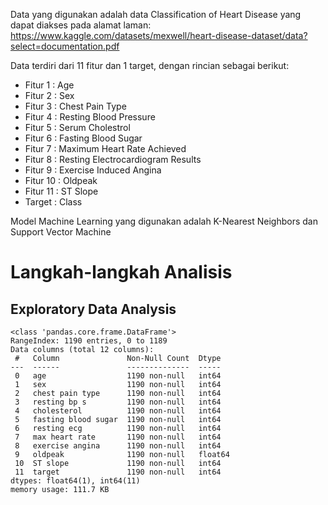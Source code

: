 Data yang digunakan adalah data Classification of Heart Disease yang dapat diakses pada alamat laman: https://www.kaggle.com/datasets/mexwell/heart-disease-dataset/data?select=documentation.pdf

Data terdiri dari 11 fitur dan 1 target, dengan rincian sebagai berikut:
- Fitur 1 : Age 
- Fitur 2 : Sex
- Fitur 3 : Chest Pain Type
- Fitur 4 : Resting Blood Pressure
- Fitur 5 : Serum Cholestrol
- Fitur 6 : Fasting Blood Sugar
- Fitur 7 : Maximum Heart Rate Achieved
- Fitur 8 : Resting Electrocardiogram Results
- Fitur 9 : Exercise Induced Angina
- Fitur 10 : Oldpeak 
- Fitur 11 : ST Slope
- Target : Class

Model Machine Learning yang digunakan adalah K-Nearest Neighbors dan Support Vector Machine

# Langkah-langkah Analisis #
## Exploratory Data Analysis ##
```
<class 'pandas.core.frame.DataFrame'>
RangeIndex: 1190 entries, 0 to 1189
Data columns (total 12 columns):
 #   Column               Non-Null Count  Dtype  
---  ------               --------------  -----  
 0   age                  1190 non-null   int64  
 1   sex                  1190 non-null   int64  
 2   chest pain type      1190 non-null   int64  
 3   resting bp s         1190 non-null   int64  
 4   cholesterol          1190 non-null   int64  
 5   fasting blood sugar  1190 non-null   int64  
 6   resting ecg          1190 non-null   int64  
 7   max heart rate       1190 non-null   int64  
 8   exercise angina      1190 non-null   int64  
 9   oldpeak              1190 non-null   float64
 10  ST slope             1190 non-null   int64  
 11  target               1190 non-null   int64  
dtypes: float64(1), int64(11)
memory usage: 111.7 KB
```
